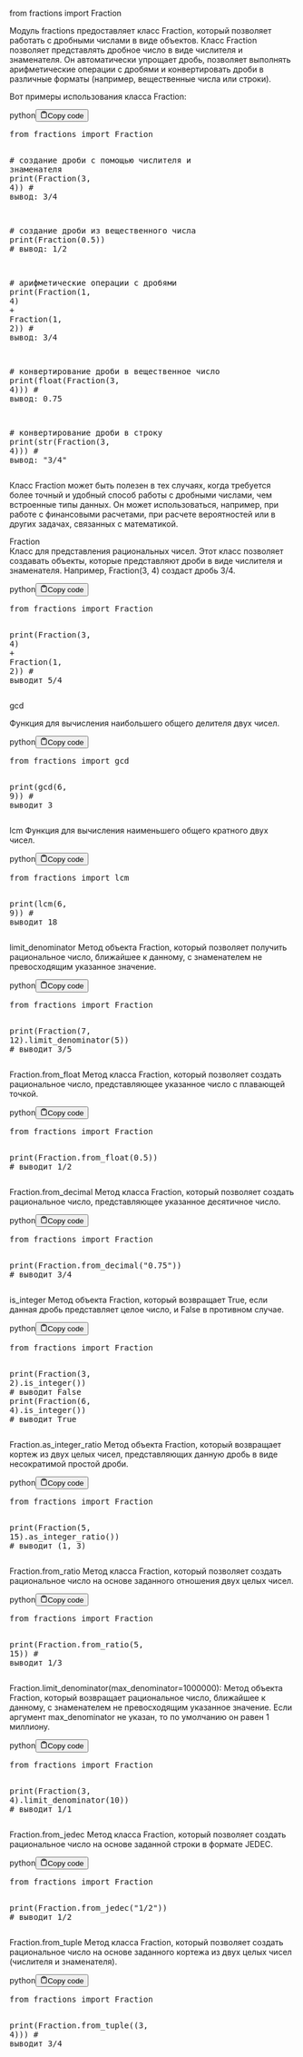 <p>from fractions import Fraction</p>
<p>Модуль fractions предоставляет класс Fraction, который позволяет работать с дробными числами в виде объектов.
Класс Fraction позволяет представлять дробное число в виде числителя и знаменателя. 
Он автоматически упрощает дробь, позволяет выполнять арифметические операции с дробями 
и конвертировать дроби в различные форматы (например, вещественные числа или строки).</p>
<p>Вот примеры использования класса Fraction:</p>
<div class="code-element"><div class="lang-line"><text>python</text><button class="copy-button" onclick="copyCode(this)"><svg stroke="currentColor" fill="none" stroke-width="2" viewBox="0 0 24 24" stroke-linecap="round" stroke-linejoin="round" class="h-4 w-4" height="1em" width="1em" xmlns="http://www.w3.org/2000/svg"><path d="M16 4h2a2 2 0 0 1 2 2v14a2 2 0 0 1-2 2H6a2 2 0 0 1-2-2V6a2 2 0 0 1 2-2h2"></path><rect x="8" y="2" width="8" height="4" rx="1" ry="1"></rect></svg><text>Copy code</text></button></div><div class="code"><div class="highlight"><pre><span></span><span class="kn">from</span> <span class="nn">fractions</span> <span class="kn">import</span> <span class="n">Fraction</span>

<span class="c1"># создание дроби с помощью числителя и знаменателя</span>
<span class="nb">print</span><span class="p">(</span><span class="n">Fraction</span><span class="p">(</span><span class="mi">3</span><span class="p">,</span> <span class="mi">4</span><span class="p">))</span>    <span class="c1"># вывод: 3/4</span>

<span class="c1"># создание дроби из вещественного числа</span>
<span class="nb">print</span><span class="p">(</span><span class="n">Fraction</span><span class="p">(</span><span class="mf">0.5</span><span class="p">))</span>    <span class="c1"># вывод: 1/2</span>

<span class="c1"># арифметические операции с дробями</span>
<span class="nb">print</span><span class="p">(</span><span class="n">Fraction</span><span class="p">(</span><span class="mi">1</span><span class="p">,</span> <span class="mi">4</span><span class="p">)</span> <span class="o">+</span> <span class="n">Fraction</span><span class="p">(</span><span class="mi">1</span><span class="p">,</span> <span class="mi">2</span><span class="p">))</span>    <span class="c1"># вывод: 3/4</span>

<span class="c1"># конвертирование дроби в вещественное число</span>
<span class="nb">print</span><span class="p">(</span><span class="nb">float</span><span class="p">(</span><span class="n">Fraction</span><span class="p">(</span><span class="mi">3</span><span class="p">,</span> <span class="mi">4</span><span class="p">)))</span>    <span class="c1"># вывод: 0.75</span>

<span class="c1"># конвертирование дроби в строку</span>
<span class="nb">print</span><span class="p">(</span><span class="nb">str</span><span class="p">(</span><span class="n">Fraction</span><span class="p">(</span><span class="mi">3</span><span class="p">,</span> <span class="mi">4</span><span class="p">)))</span>    <span class="c1"># вывод: &quot;3/4&quot;</span>
</pre></div></div></div>

<p>Класс Fraction может быть полезен в тех случаях, когда требуется более точный 
и удобный способ работы с дробными числами, чем встроенные типы данных. 
Он может использоваться, например, при работе с финансовыми расчетами, 
при расчете вероятностей или в других задачах, связанных с математикой.</p>
<p>Fraction <br />
Класс для представления рациональных чисел. 
Этот класс позволяет создавать объекты, которые представляют дроби в виде числителя и знаменателя. 
Например, Fraction(3, 4) создаст дробь 3/4.</p>
<div class="code-element"><div class="lang-line"><text>python</text><button class="copy-button" onclick="copyCode(this)"><svg stroke="currentColor" fill="none" stroke-width="2" viewBox="0 0 24 24" stroke-linecap="round" stroke-linejoin="round" class="h-4 w-4" height="1em" width="1em" xmlns="http://www.w3.org/2000/svg"><path d="M16 4h2a2 2 0 0 1 2 2v14a2 2 0 0 1-2 2H6a2 2 0 0 1-2-2V6a2 2 0 0 1 2-2h2"></path><rect x="8" y="2" width="8" height="4" rx="1" ry="1"></rect></svg><text>Copy code</text></button></div><div class="code"><div class="highlight"><pre><span></span><span class="kn">from</span> <span class="nn">fractions</span> <span class="kn">import</span> <span class="n">Fraction</span>

<span class="nb">print</span><span class="p">(</span><span class="n">Fraction</span><span class="p">(</span><span class="mi">3</span><span class="p">,</span> <span class="mi">4</span><span class="p">)</span> <span class="o">+</span> <span class="n">Fraction</span><span class="p">(</span><span class="mi">1</span><span class="p">,</span> <span class="mi">2</span><span class="p">))</span>  <span class="c1"># выводит 5/4</span>
</pre></div></div></div>

<p>gcd</p>
<p>Функция для вычисления наибольшего общего делителя двух чисел.</p>
<div class="code-element"><div class="lang-line"><text>python</text><button class="copy-button" onclick="copyCode(this)"><svg stroke="currentColor" fill="none" stroke-width="2" viewBox="0 0 24 24" stroke-linecap="round" stroke-linejoin="round" class="h-4 w-4" height="1em" width="1em" xmlns="http://www.w3.org/2000/svg"><path d="M16 4h2a2 2 0 0 1 2 2v14a2 2 0 0 1-2 2H6a2 2 0 0 1-2-2V6a2 2 0 0 1 2-2h2"></path><rect x="8" y="2" width="8" height="4" rx="1" ry="1"></rect></svg><text>Copy code</text></button></div><div class="code"><div class="highlight"><pre><span></span><span class="kn">from</span> <span class="nn">fractions</span> <span class="kn">import</span> <span class="n">gcd</span>

<span class="nb">print</span><span class="p">(</span><span class="n">gcd</span><span class="p">(</span><span class="mi">6</span><span class="p">,</span> <span class="mi">9</span><span class="p">))</span>  <span class="c1"># выводит 3</span>
</pre></div></div></div>

<p>lcm
Функция для вычисления наименьшего общего кратного двух чисел.</p>
<div class="code-element"><div class="lang-line"><text>python</text><button class="copy-button" onclick="copyCode(this)"><svg stroke="currentColor" fill="none" stroke-width="2" viewBox="0 0 24 24" stroke-linecap="round" stroke-linejoin="round" class="h-4 w-4" height="1em" width="1em" xmlns="http://www.w3.org/2000/svg"><path d="M16 4h2a2 2 0 0 1 2 2v14a2 2 0 0 1-2 2H6a2 2 0 0 1-2-2V6a2 2 0 0 1 2-2h2"></path><rect x="8" y="2" width="8" height="4" rx="1" ry="1"></rect></svg><text>Copy code</text></button></div><div class="code"><div class="highlight"><pre><span></span><span class="kn">from</span> <span class="nn">fractions</span> <span class="kn">import</span> <span class="n">lcm</span>

<span class="nb">print</span><span class="p">(</span><span class="n">lcm</span><span class="p">(</span><span class="mi">6</span><span class="p">,</span> <span class="mi">9</span><span class="p">))</span>  <span class="c1"># выводит 18</span>
</pre></div></div></div>

<p>limit_denominator
Метод объекта Fraction, который позволяет получить рациональное число, 
ближайшее к данному, с знаменателем не превосходящим указанное значение.</p>
<div class="code-element"><div class="lang-line"><text>python</text><button class="copy-button" onclick="copyCode(this)"><svg stroke="currentColor" fill="none" stroke-width="2" viewBox="0 0 24 24" stroke-linecap="round" stroke-linejoin="round" class="h-4 w-4" height="1em" width="1em" xmlns="http://www.w3.org/2000/svg"><path d="M16 4h2a2 2 0 0 1 2 2v14a2 2 0 0 1-2 2H6a2 2 0 0 1-2-2V6a2 2 0 0 1 2-2h2"></path><rect x="8" y="2" width="8" height="4" rx="1" ry="1"></rect></svg><text>Copy code</text></button></div><div class="code"><div class="highlight"><pre><span></span><span class="kn">from</span> <span class="nn">fractions</span> <span class="kn">import</span> <span class="n">Fraction</span>

<span class="nb">print</span><span class="p">(</span><span class="n">Fraction</span><span class="p">(</span><span class="mi">7</span><span class="p">,</span> <span class="mi">12</span><span class="p">)</span><span class="o">.</span><span class="n">limit_denominator</span><span class="p">(</span><span class="mi">5</span><span class="p">))</span>  <span class="c1"># выводит 3/5</span>
</pre></div></div></div>

<p>Fraction.from_float
Метод класса Fraction, который позволяет создать рациональное число, 
представляющее указанное число с плавающей точкой.</p>
<div class="code-element"><div class="lang-line"><text>python</text><button class="copy-button" onclick="copyCode(this)"><svg stroke="currentColor" fill="none" stroke-width="2" viewBox="0 0 24 24" stroke-linecap="round" stroke-linejoin="round" class="h-4 w-4" height="1em" width="1em" xmlns="http://www.w3.org/2000/svg"><path d="M16 4h2a2 2 0 0 1 2 2v14a2 2 0 0 1-2 2H6a2 2 0 0 1-2-2V6a2 2 0 0 1 2-2h2"></path><rect x="8" y="2" width="8" height="4" rx="1" ry="1"></rect></svg><text>Copy code</text></button></div><div class="code"><div class="highlight"><pre><span></span><span class="kn">from</span> <span class="nn">fractions</span> <span class="kn">import</span> <span class="n">Fraction</span>

<span class="nb">print</span><span class="p">(</span><span class="n">Fraction</span><span class="o">.</span><span class="n">from_float</span><span class="p">(</span><span class="mf">0.5</span><span class="p">))</span>  <span class="c1"># выводит 1/2</span>
</pre></div></div></div>

<p>Fraction.from_decimal
Метод класса Fraction, который позволяет создать рациональное число, представляющее указанное десятичное число.</p>
<div class="code-element"><div class="lang-line"><text>python</text><button class="copy-button" onclick="copyCode(this)"><svg stroke="currentColor" fill="none" stroke-width="2" viewBox="0 0 24 24" stroke-linecap="round" stroke-linejoin="round" class="h-4 w-4" height="1em" width="1em" xmlns="http://www.w3.org/2000/svg"><path d="M16 4h2a2 2 0 0 1 2 2v14a2 2 0 0 1-2 2H6a2 2 0 0 1-2-2V6a2 2 0 0 1 2-2h2"></path><rect x="8" y="2" width="8" height="4" rx="1" ry="1"></rect></svg><text>Copy code</text></button></div><div class="code"><div class="highlight"><pre><span></span><span class="kn">from</span> <span class="nn">fractions</span> <span class="kn">import</span> <span class="n">Fraction</span>

<span class="nb">print</span><span class="p">(</span><span class="n">Fraction</span><span class="o">.</span><span class="n">from_decimal</span><span class="p">(</span><span class="s2">&quot;0.75&quot;</span><span class="p">))</span>  <span class="c1"># выводит 3/4</span>
</pre></div></div></div>

<p>is_integer
Метод объекта Fraction, который возвращает True, если данная дробь представляет целое число, и False в противном случае.</p>
<div class="code-element"><div class="lang-line"><text>python</text><button class="copy-button" onclick="copyCode(this)"><svg stroke="currentColor" fill="none" stroke-width="2" viewBox="0 0 24 24" stroke-linecap="round" stroke-linejoin="round" class="h-4 w-4" height="1em" width="1em" xmlns="http://www.w3.org/2000/svg"><path d="M16 4h2a2 2 0 0 1 2 2v14a2 2 0 0 1-2 2H6a2 2 0 0 1-2-2V6a2 2 0 0 1 2-2h2"></path><rect x="8" y="2" width="8" height="4" rx="1" ry="1"></rect></svg><text>Copy code</text></button></div><div class="code"><div class="highlight"><pre><span></span><span class="kn">from</span> <span class="nn">fractions</span> <span class="kn">import</span> <span class="n">Fraction</span>

<span class="nb">print</span><span class="p">(</span><span class="n">Fraction</span><span class="p">(</span><span class="mi">3</span><span class="p">,</span> <span class="mi">2</span><span class="p">)</span><span class="o">.</span><span class="n">is_integer</span><span class="p">())</span>  <span class="c1"># выводит False</span>
<span class="nb">print</span><span class="p">(</span><span class="n">Fraction</span><span class="p">(</span><span class="mi">6</span><span class="p">,</span> <span class="mi">4</span><span class="p">)</span><span class="o">.</span><span class="n">is_integer</span><span class="p">())</span>  <span class="c1"># выводит True</span>
</pre></div></div></div>

<p>Fraction.as_integer_ratio
Метод объекта Fraction, который возвращает кортеж из двух целых чисел, 
представляющих данную дробь в виде несократимой простой дроби.</p>
<div class="code-element"><div class="lang-line"><text>python</text><button class="copy-button" onclick="copyCode(this)"><svg stroke="currentColor" fill="none" stroke-width="2" viewBox="0 0 24 24" stroke-linecap="round" stroke-linejoin="round" class="h-4 w-4" height="1em" width="1em" xmlns="http://www.w3.org/2000/svg"><path d="M16 4h2a2 2 0 0 1 2 2v14a2 2 0 0 1-2 2H6a2 2 0 0 1-2-2V6a2 2 0 0 1 2-2h2"></path><rect x="8" y="2" width="8" height="4" rx="1" ry="1"></rect></svg><text>Copy code</text></button></div><div class="code"><div class="highlight"><pre><span></span><span class="kn">from</span> <span class="nn">fractions</span> <span class="kn">import</span> <span class="n">Fraction</span>

<span class="nb">print</span><span class="p">(</span><span class="n">Fraction</span><span class="p">(</span><span class="mi">5</span><span class="p">,</span> <span class="mi">15</span><span class="p">)</span><span class="o">.</span><span class="n">as_integer_ratio</span><span class="p">())</span>  <span class="c1"># выводит (1, 3)</span>
</pre></div></div></div>

<p>Fraction.from_ratio
Метод класса Fraction, который позволяет создать рациональное число на основе заданного отношения двух целых чисел.</p>
<div class="code-element"><div class="lang-line"><text>python</text><button class="copy-button" onclick="copyCode(this)"><svg stroke="currentColor" fill="none" stroke-width="2" viewBox="0 0 24 24" stroke-linecap="round" stroke-linejoin="round" class="h-4 w-4" height="1em" width="1em" xmlns="http://www.w3.org/2000/svg"><path d="M16 4h2a2 2 0 0 1 2 2v14a2 2 0 0 1-2 2H6a2 2 0 0 1-2-2V6a2 2 0 0 1 2-2h2"></path><rect x="8" y="2" width="8" height="4" rx="1" ry="1"></rect></svg><text>Copy code</text></button></div><div class="code"><div class="highlight"><pre><span></span><span class="kn">from</span> <span class="nn">fractions</span> <span class="kn">import</span> <span class="n">Fraction</span>

<span class="nb">print</span><span class="p">(</span><span class="n">Fraction</span><span class="o">.</span><span class="n">from_ratio</span><span class="p">(</span><span class="mi">5</span><span class="p">,</span> <span class="mi">15</span><span class="p">))</span>  <span class="c1"># выводит 1/3</span>
</pre></div></div></div>

<p>Fraction.limit_denominator(max_denominator=1000000): 
Метод объекта Fraction, который возвращает рациональное число, ближайшее к данному, 
с знаменателем не превосходящим указанное значение. 
Если аргумент max_denominator не указан, то по умолчанию он равен 1 миллиону.</p>
<div class="code-element"><div class="lang-line"><text>python</text><button class="copy-button" onclick="copyCode(this)"><svg stroke="currentColor" fill="none" stroke-width="2" viewBox="0 0 24 24" stroke-linecap="round" stroke-linejoin="round" class="h-4 w-4" height="1em" width="1em" xmlns="http://www.w3.org/2000/svg"><path d="M16 4h2a2 2 0 0 1 2 2v14a2 2 0 0 1-2 2H6a2 2 0 0 1-2-2V6a2 2 0 0 1 2-2h2"></path><rect x="8" y="2" width="8" height="4" rx="1" ry="1"></rect></svg><text>Copy code</text></button></div><div class="code"><div class="highlight"><pre><span></span><span class="kn">from</span> <span class="nn">fractions</span> <span class="kn">import</span> <span class="n">Fraction</span>

<span class="nb">print</span><span class="p">(</span><span class="n">Fraction</span><span class="p">(</span><span class="mi">3</span><span class="p">,</span> <span class="mi">4</span><span class="p">)</span><span class="o">.</span><span class="n">limit_denominator</span><span class="p">(</span><span class="mi">10</span><span class="p">))</span>  <span class="c1"># выводит 1/1</span>
</pre></div></div></div>

<p>Fraction.from_jedec
Метод класса Fraction, который позволяет создать рациональное число на основе заданной строки в формате JEDEC.</p>
<div class="code-element"><div class="lang-line"><text>python</text><button class="copy-button" onclick="copyCode(this)"><svg stroke="currentColor" fill="none" stroke-width="2" viewBox="0 0 24 24" stroke-linecap="round" stroke-linejoin="round" class="h-4 w-4" height="1em" width="1em" xmlns="http://www.w3.org/2000/svg"><path d="M16 4h2a2 2 0 0 1 2 2v14a2 2 0 0 1-2 2H6a2 2 0 0 1-2-2V6a2 2 0 0 1 2-2h2"></path><rect x="8" y="2" width="8" height="4" rx="1" ry="1"></rect></svg><text>Copy code</text></button></div><div class="code"><div class="highlight"><pre><span></span><span class="kn">from</span> <span class="nn">fractions</span> <span class="kn">import</span> <span class="n">Fraction</span>

<span class="nb">print</span><span class="p">(</span><span class="n">Fraction</span><span class="o">.</span><span class="n">from_jedec</span><span class="p">(</span><span class="s2">&quot;1/2&quot;</span><span class="p">))</span>  <span class="c1"># выводит 1/2</span>
</pre></div></div></div>

<p>Fraction.from_tuple
Метод класса Fraction, который позволяет создать рациональное число на основе заданного кортежа из двух целых чисел (числителя и знаменателя).</p>
<div class="code-element"><div class="lang-line"><text>python</text><button class="copy-button" onclick="copyCode(this)"><svg stroke="currentColor" fill="none" stroke-width="2" viewBox="0 0 24 24" stroke-linecap="round" stroke-linejoin="round" class="h-4 w-4" height="1em" width="1em" xmlns="http://www.w3.org/2000/svg"><path d="M16 4h2a2 2 0 0 1 2 2v14a2 2 0 0 1-2 2H6a2 2 0 0 1-2-2V6a2 2 0 0 1 2-2h2"></path><rect x="8" y="2" width="8" height="4" rx="1" ry="1"></rect></svg><text>Copy code</text></button></div><div class="code"><div class="highlight"><pre><span></span><span class="kn">from</span> <span class="nn">fractions</span> <span class="kn">import</span> <span class="n">Fraction</span>

<span class="nb">print</span><span class="p">(</span><span class="n">Fraction</span><span class="o">.</span><span class="n">from_tuple</span><span class="p">((</span><span class="mi">3</span><span class="p">,</span> <span class="mi">4</span><span class="p">)))</span>  <span class="c1"># выводит 3/4</span>
</pre></div></div></div>